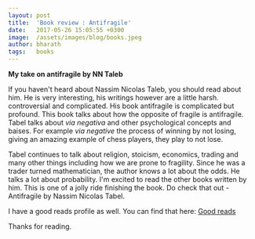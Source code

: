 ```yaml
---
layout: post
title:  'Book review : Antifragile'
date:   2017-05-26 15:05:55 +0300
image:  /assets/images/blog/books.jpeg
author: bharath
tags:   books
---
```


**My take on antifragile by NN Taleb**

If you haven't heard about Nassim Nicolas Taleb, you should read about him. He is very interesting, his writings however are a little harsh. controversial and complicated. His book antifragile is complicated but profound. This book talks about how the opposite of fragile is antifragile. Tabel talks about *via negativa* and other psychological concepts and baises. For example *via negative* the process of winning by not losing, giving an amazing example of chess players, they play to not lose. 

Tabel continues to talk about religion, stoicism, economics, trading and many other things including how we are prone to fragility. Since he was a trader turned mathematician, the author knows a lot about the odds. He talks a lot about probability. I'm excited to read the other books written by him. This is one of a jolly ride finishing the book. Do check that out - Antifragile by Nassim Nicolas Tabel.

I have a good reads profile as well. You can find that here: [Good reads](https://www.goodreads.com/user/show/42297317-bharath-m)

Thanks for reading.